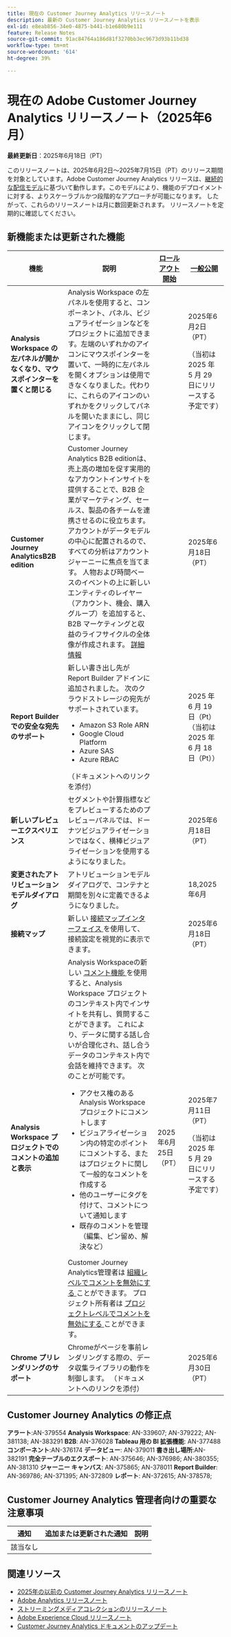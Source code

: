 ```yaml
---
title: 現在の Customer Journey Analytics リリースノート
description: 最新の Customer Journey Analytics リリースノートを表示
exl-id: e8eab856-34e0-4875-b441-b1e680b9e111
feature: Release Notes
source-git-commit: 91ac84764a186d81f3270bb3ec9673d93b11bd38
workflow-type: tm+mt
source-wordcount: '614'
ht-degree: 39%

---
```


# 現在の Adobe Customer Journey Analytics リリースノート（2025年6月）

**最終更新日**：2025年6月18日（PT）


このリリースノートは、2025年6月2日～2025年7月15日（PT）のリリース期間を対象としています。Adobe Customer Journey Analytics リリースは、[継続的な配信モデル](releases.md)に基づいて動作します。このモデルにより、機能のデプロイメントに対する、よりスケーラブルかつ段階的なアプローチが可能になります。 したがって、これらのリリースノートは月に数回更新されます。 リリースノートを定期的に確認してください。

## 新機能または更新された機能

| 機能 | 説明 | [ロールアウト開始](releases.md) | [一般公開](releases.md) |
| ----------- | ---------- | ------- | ---- |
| **Analysis Workspace の左パネルが開かなくなり、マウスポインターを置くと閉じる** | Analysis Workspace の左パネルを使用すると、コンポーネント、パネル、ビジュアライゼーションなどをプロジェクトに追加できます。左端のいずれかのアイコンにマウスポインターを置いて、一時的に左パネルを開くオプションは使用できなくなりました。代わりに、これらのアイコンのいずれかをクリックしてパネルを開いたままにし、同じアイコンをクリックして閉じます。 |  | 2025年6月2日（PT） <p>（当初は 2025 年 5 月 29 日にリリースする予定です）</p> |
| **Customer Journey AnalyticsB2B edition** | Customer Journey Analytics B2B editionは、売上高の増加を促す実用的なアカウントインサイトを提供することで、B2B 企業がマーケティング、セールス、製品の各チームを連携させるのに役立ちます。 アカウントがデータモデルの中心に配置されるので、すべての分析はアカウントジャーニーに焦点を当てます。 人物および時間ベースのイベントの上に新しいエンティティのレイヤー（アカウント、機会、購入グループ）を追加すると、B2B マーケティングと収益のライフサイクルの全体像が作成されます。 [詳細情報](https://experienceleague.adobe.com/ja/docs/analytics-platform/using/cja-overview/cja-b2b/cja-b2b-edition) |  | 2025年6月18日（PT） |
| **Report Builderでの安全な宛先のサポート** | 新しい書き出し先がReport Builder アドインに追加されました。 次のクラウドストレージの宛先がサポートされています。 <ul><li>Amazon S3 Role ARN</li><li>Google Cloud Platform</li><li>Azure SAS</li><li>Azure RBAC</li></ul> （ドキュメントへのリンクを添付） |  | 2025 年 6 月 19 日（Pt）（当初は 2025 年 6 月 18 日（Pt）） |
| **新しいプレビューエクスペリエンス** | セグメントや計算指標などをプレビューするためのプレビューパネルでは、ドーナツビジュアライゼーションではなく、横棒ビジュアライゼーションを使用するようになりました。 |  | 2025年6月18日（PT） |
| **変更されたアトリビューションモデルダイアログ** | アトリビューションモデルダイアログで、コンテナと期間を別々に定義できるようになりました。 |  | 18,2025年6月 |
| **接続マップ** | 新しい [ 接続マップインターフェイス ](https://experienceleague.adobe.com/ja/docs/analytics-platform/using/cja-connections/create-connection#connection-map) を使用して、接続設定を視覚的に表示できます。 |  | 2025年6月18日（PT） |
| **Analysis Workspace プロジェクトでのコメントの追加と表示** | Analysis Workspaceの新しい [ コメント機能 ](https://experienceleague.adobe.com/ja/docs/analytics-platform/using/cja-workspace/build-workspace-project/comment-projects) を使用すると、Analysis Workspace プロジェクトのコンテキスト内でインサイトを共有し、質問することができます。 これにより、データに関する話し合いが合理化され、話し合うデータのコンテキスト内で会話を維持できます。 次のことが可能です。 <ul><li>アクセス権のあるAnalysis Workspace プロジェクトにコメントします</li><li>ビジュアライゼーション内の特定のポイントにコメントする、またはプロジェクトに関して一般的なコメントを作成する</li><li>他のユーザーにタグを付けて、コメントについて通知します</li><li>既存のコメントを管理（編集、ピン留め、解決など）</li></ul>Customer Journey Analytics管理者は [ 組織レベルでコメントを無効にする ](https://experienceleague.adobe.com/ja/docs/analytics-platform/using/cja-workspace/user-preferences#ims-organization-preferences) ことができます。 プロジェクト所有者は [ プロジェクトレベルでコメントを無効にする ](https://experienceleague.adobe.com/ja/docs/analytics-platform/using/cja-workspace/build-workspace-project/create-projects) ことができます。 | 2025年6月25日（PT） | 2025年7月11日（PT） <p>（当初は 2025 年 5 月 29 日にリリースする予定です）</p> |
| **Chrome プリレンダリングのサポート** | Chromeがページを事前レンダリングする際の、データ収集ライブラリの動作を制御します。 （ドキュメントへのリンクを添付） |  | 2025年6月30日（PT） |

## Customer Journey Analytics の修正点

**アラート**:AN-379554
**Analysis Workspace**: AN-339607; AN-379222; AN-381138; AN-383291
**B2B**: AN-376028
**Tableau 用の BI 拡張機能**: AN-377488
**コンポーネント**:AN-376174
**データビュー**: AN-379011
**書き出し場所**:AN-382191
**完全テーブルのエクスポート**: AN-375646; AN-376986; AN-380355; AN-381310
**ジャーニー キャンバス**: AN-375865; AN-378011
**Report Builder**: AN-369786; AN-371395; AN-372809
**レポート**: AN-372615; AN-378578;


## Customer Journey Analytics 管理者向けの重要な注意事項

| 通知 | 追加または更新された通知 | 説明 |
| --- | --- | --- |
| 該当なし | | |

## 関連リソース

* [2025年の以前の Customer Journey Analytics リリースノート](/help/release-notes/2025.md)
* [Adobe Analytics リリースノート](https://experienceleague.adobe.com/docs/analytics/release-notes/latest.html?lang=ja)
* [ストリーミングメディアコレクションのリリースノート](https://experienceleague.adobe.com/docs/media-analytics/using/additional-resources/release-notes.html?lang=ja)
* [Adobe Experience Cloud リリースノート](https://experienceleague.adobe.com/docs/release-notes/experience-cloud/current.html?lang=ja)
* [Customer Journey Analytics ドキュメントのアップデート](/help/release-notes/doc-changes.md)
